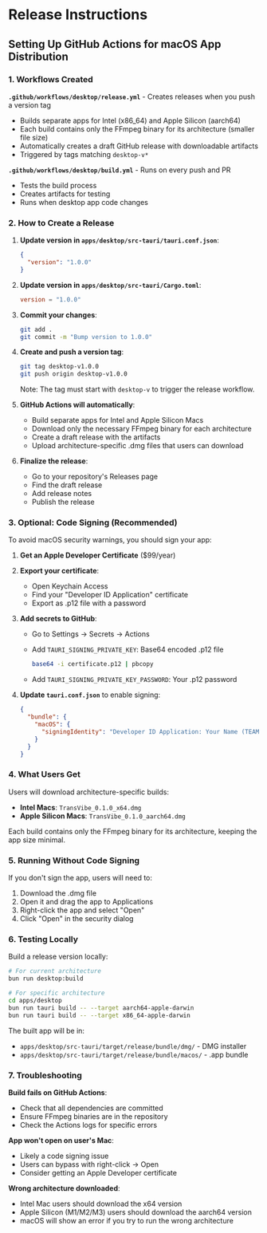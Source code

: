# Release Instructions

## Setting Up GitHub Actions for macOS App Distribution

### 1. Workflows Created

**`.github/workflows/desktop/release.yml`** - Creates releases when you push a version tag

- Builds separate apps for Intel (x86_64) and Apple Silicon (aarch64)
- Each build contains only the FFmpeg binary for its architecture (smaller file size)
- Automatically creates a draft GitHub release with downloadable artifacts
- Triggered by tags matching `desktop-v*`

**`.github/workflows/desktop/build.yml`** - Runs on every push and PR

- Tests the build process
- Creates artifacts for testing
- Runs when desktop app code changes

### 2. How to Create a Release

1. **Update version in `apps/desktop/src-tauri/tauri.conf.json`**:

   ```json
   {
     "version": "1.0.0"
   }
   ```

2. **Update version in `apps/desktop/src-tauri/Cargo.toml`**:

   ```toml
   version = "1.0.0"
   ```

3. **Commit your changes**:

   ```bash
   git add .
   git commit -m "Bump version to 1.0.0"
   ```

4. **Create and push a version tag**:

   ```bash
   git tag desktop-v1.0.0
   git push origin desktop-v1.0.0
   ```

   Note: The tag must start with `desktop-v` to trigger the release workflow.

5. **GitHub Actions will automatically**:
   - Build separate apps for Intel and Apple Silicon Macs
   - Download only the necessary FFmpeg binary for each architecture
   - Create a draft release with the artifacts
   - Upload architecture-specific .dmg files that users can download

6. **Finalize the release**:
   - Go to your repository's Releases page
   - Find the draft release
   - Add release notes
   - Publish the release

### 3. Optional: Code Signing (Recommended)

To avoid macOS security warnings, you should sign your app:

1. **Get an Apple Developer Certificate** ($99/year)

2. **Export your certificate**:
   - Open Keychain Access
   - Find your "Developer ID Application" certificate
   - Export as .p12 file with a password

3. **Add secrets to GitHub**:
   - Go to Settings → Secrets → Actions
   - Add `TAURI_SIGNING_PRIVATE_KEY`: Base64 encoded .p12 file

     ```bash
     base64 -i certificate.p12 | pbcopy
     ```

   - Add `TAURI_SIGNING_PRIVATE_KEY_PASSWORD`: Your .p12 password

4. **Update `tauri.conf.json`** to enable signing:

   ```json
   {
     "bundle": {
       "macOS": {
         "signingIdentity": "Developer ID Application: Your Name (TEAMID)"
       }
     }
   }
   ```

### 4. What Users Get

Users will download architecture-specific builds:

- **Intel Macs**: `TransVibe_0.1.0_x64.dmg`
- **Apple Silicon Macs**: `TransVibe_0.1.0_aarch64.dmg`

Each build contains only the FFmpeg binary for its architecture, keeping the app size minimal.

### 5. Running Without Code Signing

If you don't sign the app, users will need to:

1. Download the .dmg file
2. Open it and drag the app to Applications
3. Right-click the app and select "Open"
4. Click "Open" in the security dialog

### 6. Testing Locally

Build a release version locally:

```bash
# For current architecture
bun run desktop:build

# For specific architecture
cd apps/desktop
bun run tauri build -- --target aarch64-apple-darwin
bun run tauri build -- --target x86_64-apple-darwin
```

The built app will be in:

- `apps/desktop/src-tauri/target/release/bundle/dmg/` - DMG installer
- `apps/desktop/src-tauri/target/release/bundle/macos/` - .app bundle

### 7. Troubleshooting

**Build fails on GitHub Actions**:

- Check that all dependencies are committed
- Ensure FFmpeg binaries are in the repository
- Check the Actions logs for specific errors

**App won't open on user's Mac**:

- Likely a code signing issue
- Users can bypass with right-click → Open
- Consider getting an Apple Developer certificate

**Wrong architecture downloaded**:

- Intel Mac users should download the x64 version
- Apple Silicon (M1/M2/M3) users should download the aarch64 version
- macOS will show an error if you try to run the wrong architecture
